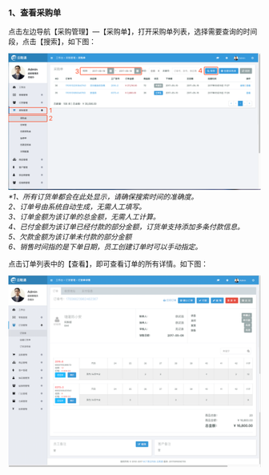 ### 1、查看采购单

点击左边导航【采购管理】—【采购单】，打开采购单列表，选择需要查询的时间段，点击【搜索】，如下图：

![](/assets/cggl-cgd-1.png)_\*1、所有订货单都会在此处显示，请确保搜索时间的准确度。  
  2、订单号由系统自动生成，无需人工填写。  
  3、订单金额为该订单的总金额，无需人工计算。  
  4、已付金额为该订单已经付款的部分金额，订货单支持添加多条付款信息。  
  5、欠款金额为该订单未付款的部分金额  
  6、销售时间指的是下单日期，员工创建订单时可以手动指定。_

点击订单列表中的【查看】，即可查看订单的所有详情。如下图：

![](/assets/dhgl-dhd-2.png)

